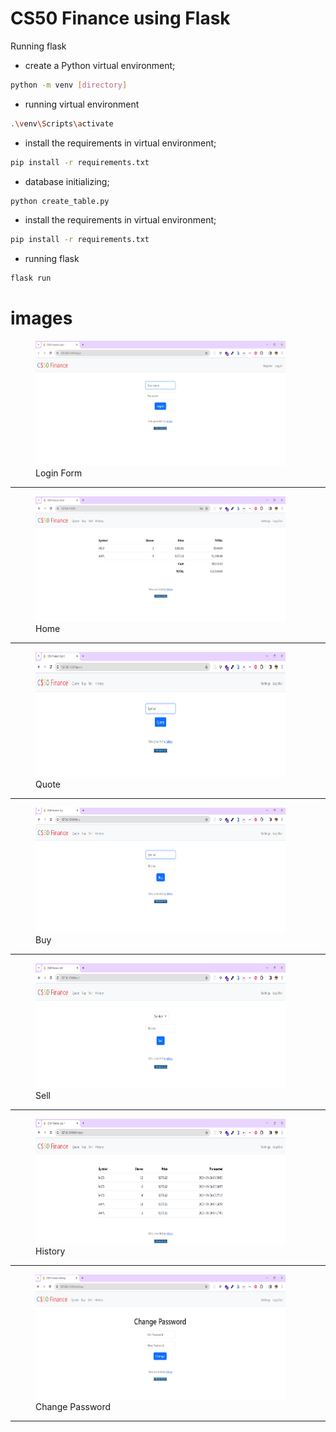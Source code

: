 # CS50 Finance using Flask

Running flask 
- create a Python virtual environment;
```bash
python -m venv [directory]
```
- running virtual environment
```bash
.\venv\Scripts\activate
```

- install the requirements in virtual environment;
```bash
pip install -r requirements.txt
```

- database initializing;
```bash
python create_table.py
```

- install the requirements in virtual environment;
```bash
pip install -r requirements.txt
```

- running flask
```bash
flask run
```
# images

<figure>
  <img src="photos/login.png" alt="Login Form" width="400" height="200">
  <figcaption>Login Form</figcaption>
</figure>

<hr>

<figure>
  <img src="photos/home.png" alt="Home" width="400" height="200">
  <figcaption>Home</figcaption>
</figure>

<hr>

<figure>
  <img src="photos/quote.png" alt="Quote" width="400" height="200">
  <figcaption>Quote</figcaption>
</figure>

<hr>

<figure>
  <img src="photos/buy.png" alt="Buy" width="400" height="200">
  <figcaption>Buy</figcaption>
</figure>

<hr>

<figure>
  <img src="photos/sell.png" alt="Sell" width="400" height="200">
  <figcaption>Sell</figcaption>
</figure>

<hr>

<figure>
  <img src="photos/history.png" alt="History" width="400" height="200">
  <figcaption>History</figcaption>
</figure>

<hr>

<figure>
  <img src="photos/change_password.png" alt="Change Password" width="400" height="200">
  <figcaption>Change Password</figcaption>
</figure>

<hr>
